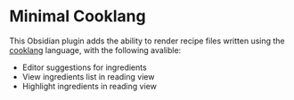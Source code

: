 # Minimal Cooklang
This Obsidian plugin adds the ability to render recipe files written using the [cooklang](https://cooklang.org/) language, with the following avalible:
  - Editor suggestions for ingredients
  - View ingredients list in reading view
  - Highlight ingredients in reading view